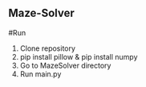 ## Maze-Solver

#Run
1. Clone repository
2. pip install pillow & pip install numpy
3. Go to MazeSolver directory
4. Run main.py
